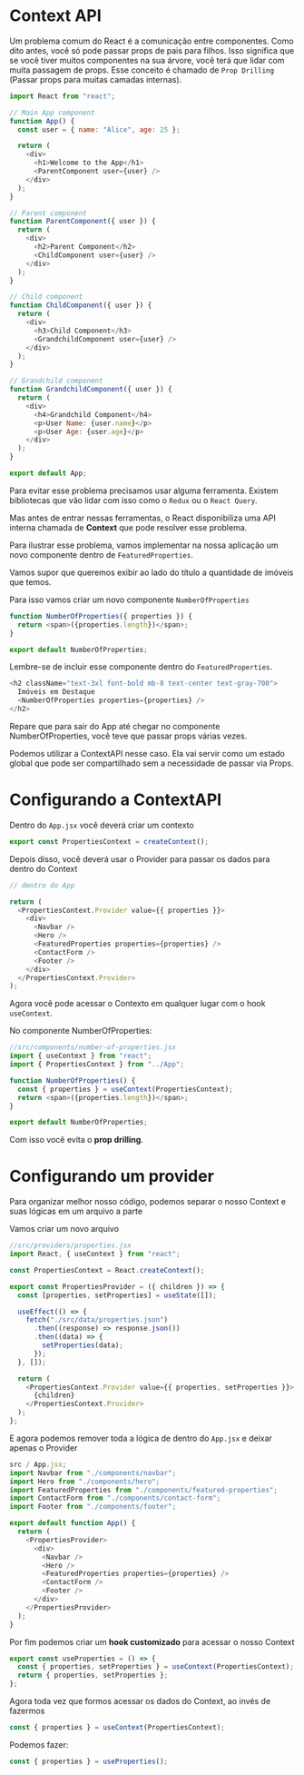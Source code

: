 # Context API

Um problema comum do React é a comunicação entre componentes. Como dito antes, você só pode passar props de pais para filhos. Isso significa que se você tiver muitos componentes na sua árvore, você terá que lidar com muita passagem de props. Esse conceito é chamado de `Prop Drilling` (Passar props para muitas camadas internas).

```javascript
import React from "react";

// Main App component
function App() {
  const user = { name: "Alice", age: 25 };

  return (
    <div>
      <h1>Welcome to the App</h1>
      <ParentComponent user={user} />
    </div>
  );
}

// Parent component
function ParentComponent({ user }) {
  return (
    <div>
      <h2>Parent Component</h2>
      <ChildComponent user={user} />
    </div>
  );
}

// Child component
function ChildComponent({ user }) {
  return (
    <div>
      <h3>Child Component</h3>
      <GrandchildComponent user={user} />
    </div>
  );
}

// Grandchild component
function GrandchildComponent({ user }) {
  return (
    <div>
      <h4>Grandchild Component</h4>
      <p>User Name: {user.name}</p>
      <p>User Age: {user.age}</p>
    </div>
  );
}

export default App;
```

Para evitar esse problema precisamos usar alguma ferramenta. Existem bibliotecas que vão lidar com isso como o `Redux` ou o `React Query`.

Mas antes de entrar nessas ferramentas, o React disponibiliza uma API interna chamada de **Context** que pode resolver esse problema.

Para ilustrar esse problema, vamos implementar na nossa aplicação um novo componente dentro de `FeaturedProperties`.

Vamos supor que queremos exibir ao lado do título a quantidade de imóveis que temos.

Para isso vamos criar um novo componente `NumberOfProperties`

```javascript
function NumberOfProperties({ properties }) {
  return <span>({properties.length})</span>;
}

export default NumberOfProperties;
```

Lembre-se de incluir esse componente dentro do `FeaturedProperties`.

```javascript
<h2 className="text-3xl font-bold mb-8 text-center text-gray-700">
  Imóveis em Destaque
  <NumberOfProperties properties={properties} />
</h2>
```

Repare que para sair do App até chegar no componente NumberOfProperties, você teve que passar props várias vezes.

Podemos utilizar a ContextAPI nesse caso. Ela vai servir como um estado global que pode ser compartilhado sem a necessidade de passar via Props.

# Configurando a ContextAPI

Dentro do `App.jsx` você deverá criar um contexto

```javascript
export const PropertiesContext = createContext();
```

Depois disso, você deverá usar o Provider para passar os dados para dentro do Context

```javascript
// dentro do App

return (
  <PropertiesContext.Provider value={{ properties }}>
    <div>
      <Navbar />
      <Hero />
      <FeaturedProperties properties={properties} />
      <ContactForm />
      <Footer />
    </div>
  </PropertiesContext.Provider>
);
```

Agora você pode acessar o Contexto em qualquer lugar com o hook `useContext`.

No componente NumberOfProperties:

```javascript
//src/components/number-of-properties.jsx
import { useContext } from "react";
import { PropertiesContext } from "../App";

function NumberOfProperties() {
  const { properties } = useContext(PropertiesContext);
  return <span>({properties.length})</span>;
}

export default NumberOfProperties;
```

Com isso você evita o **prop drilling**.

# Configurando um provider

Para organizar melhor nosso código, podemos separar o nosso Context e suas lógicas em um arquivo a parte

Vamos criar um novo arquivo

```javascript
//src/providers/properties.jsx
import React, { useContext } from "react";

const PropertiesContext = React.createContext();

export const PropertiesProvider = ({ children }) => {
  const [properties, setProperties] = useState([]);

  useEffect(() => {
    fetch("./src/data/properties.json")
      .then((response) => response.json())
      .then((data) => {
        setProperties(data);
      });
  }, []);

  return (
    <PropertiesContext.Provider value={{ properties, setProperties }}>
      {children}
    </PropertiesContext.Provider>
  );
};
```

E agora podemos remover toda a lógica de dentro do `App.jsx` e deixar apenas o Provider

```javascript
src / App.jsx;
import Navbar from "./components/navbar";
import Hero from "./components/hero";
import FeaturedProperties from "./components/featured-properties";
import ContactForm from "./components/contact-form";
import Footer from "./components/footer";

export default function App() {
  return (
    <PropertiesProvider>
      <div>
        <Navbar />
        <Hero />
        <FeaturedProperties properties={properties} />
        <ContactForm />
        <Footer />
      </div>
    </PropertiesProvider>
  );
}
```

Por fim podemos criar um **hook customizado** para acessar o nosso Context

```javascript
export const useProperties = () => {
  const { properties, setProperties } = useContext(PropertiesContext);
  return { properties, setProperties };
};
```

Agora toda vez que formos acessar os dados do Context, ao invés de fazermos

```javascript
const { properties } = useContext(PropertiesContext);
```

Podemos fazer:

```javascript
const { properties } = useProperties();
```
